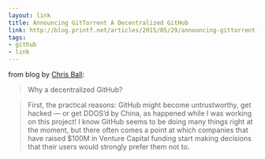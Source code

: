 ```yaml
---
layout: link
title: Announcing GitTorrent A Decentralized GitHub
link: http://blog.printf.net/articles/2015/05/29/announcing-gittorrent-a-decentralized-github/
tags: 
- github
- link
---
```


from blog by [Chris Ball](http://blog.printf.net/):

> Why a decentralized GitHub?

> First, the practical reasons: GitHub might become untrustworthy, get hacked — or get DDOS’d by China, as happened while I was working on this project! I know GitHub seems to be doing many things right at the moment, but there often comes a point at which companies that have raised $100M in Venture Capital funding start making decisions that their users would strongly prefer them not to.
